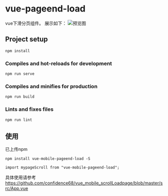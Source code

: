 # vue-pageend-load

vue下滑分页组件。
展示如下：
![预览图][1]

## Project setup
```
npm install
```

### Compiles and hot-reloads for development
```
npm run serve
```

### Compiles and minifies for production
```
npm run build
```

### Lints and fixes files
```
npm run lint
```



## 使用

已上传npm

```
npm install vue-mobile-pageend-load -S

import mypageScroll from "vue-mobile-pageend-load";
```

具体使用请参考 https://github.com/confidence68/vue_mobile_scrollLoadpage/blob/master/src/App.vue




[1]:https://raw.githubusercontent.com/confidence68/vue_mobile_scrollLoadpage/master/show.gif

